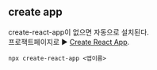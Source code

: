 ## create app

create-react-app이 없으면 자동으로 설치된다.  
프로잭트페이지로 ▶︎ [Create React App](https://github.com/facebook/create-react-app).  

```
npx create-react-app <앱이름>
```

